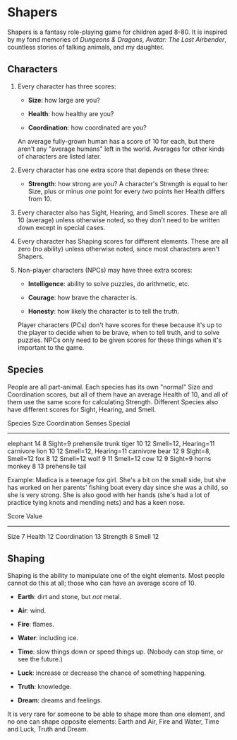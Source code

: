 # Shapers

Shapers is a fantasy role-playing game for children aged 8-80.
It is inspired by my fond memories of *Dungeons & Dragons*,
*Avatar: The Last Airbender*,
countless stories of talking animals,
and my daughter.

## Characters

1. Every character has three scores:

   * **Size**: how large are you?

   * **Health**: how healthy are you?

   * **Coordination**: how coordinated are you?

   An average fully-grown human has a score of 10 for each,
   but there aren't any "average humans" left in the world.
   Averages for other kinds of characters are listed later.

2. Every character has one extra score that depends on these three:

   * **Strength**: how strong are you?
     A character's Strength is equal to her Size,
     plus or minus *one* point for every *two* points her Health differs from 10.

3. Every character also has Sight, Hearing, and Smell scores.
   These are all 10 (average) unless otherwise noted,
   so they don't need to be written down except in special cases.

4. Every character has Shaping scores for different elements.
   These are all zero (no ability) unless otherwise noted,
   since most characters aren't Shapers.

5. Non-player characters (NPCs) may have three extra scores:

   * **Intelligence**: ability to solve puzzles, do arithmetic, etc.

   * **Courage**: how brave the character is.

   * **Honesty**: how likely the character is to tell the truth.

   Player characters (PCs) don't have scores for these
   because it's up to the player to decide when to be brave,
   when to tell truth,
   and to solve puzzles.
   NPCs only need to be given scores for these things
   when it's important to the game.

## Species

People are all part-animal.
Each species has its own "normal" Size and Coordination scores,
but all of them have an average Health of 10,
and all of them use the same score for calculating Strength.
Different Species also have different scores for Sight, Hearing, and Smell.

Species   Size   Coordination   Senses                Special
-------  -----  -------------  -------                -------
elephant    14              8   Sight=9               prehensile trunk
tiger       10             12   Smell=12, Hearing=11  carnivore
lion        10             12   Smell=12, Hearing=11  carnivore
bear        12              9   Sight=8, Smell=12
fox          8             12   Smell=12
wolf         9             11   Smell=12
cow         12              9   Sight=9               horns
monkey       8             13                         prehensile tail

Example:
Madica is a teenage fox girl.
She's a bit on the small side,
but she has worked on her parents' fishing boat every day since she was a child,
so she is very strong.
She is also good with her hands
(she's had a lot of practice tying knots and mending nets)
and has a keen nose.

Score         Value
-----        ------
Size              7
Health           12
Coordination     13
Strength          8
Smell            12

## Shaping

Shaping is the ability to manipulate one of the eight elements.
Most people cannot do this at all;
those who can have an average score of 10.

*  **Earth**: dirt and stone, but *not* metal.

*  **Air**: wind.

*  **Fire**: flames.

*  **Water**: including ice.

*  **Time**: slow things down or speed things up.  (Nobody can stop time, or see the future.)

*  **Luck**: increase or decrease the chance of something happening.

*  **Truth**: knowledge.

*  **Dream**: dreams and feelings.

It is very rare for someone to be able to shape more than one element,
and no one can shape opposite elements:
Earth and Air,
Fire and Water,
Time and Luck,
Truth and Dream.

